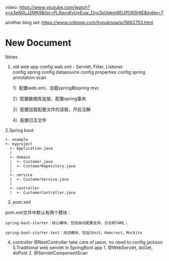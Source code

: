 video: https://www.youtube.com/watch?v=s3eN0LJ2MK8&list=PL9avoKyUyEuw_Dnx3sUekm6EUIfO65HtE&index=7

another blog set: https://www.cnblogs.com/ityouknow/p/5662753.html

# New Document
Notes
1. old web app
   config web.xml - Servlet, Filter, Listener   
   config spring
   config datasource
   config properties
   config spring annotation scan
   
   	1）配置web.xml，加载spring和spring mvc

	2）配置数据库连接、配置spring事务

	3）配置加载配置文件的读取，开启注解

	4）配置日志文件

2.Spring boot 

	+- example
    +- myproject
      +- Application.java
      |
      +- domain
      |  +- Customer.java
      |  +- CustomerRepository.java
      |
      +- service
      |  +- CustomerService.java
      |
      +- controller
      |  +- CustomerController.java         
   
      
  3. pom.xml
  
  pom.xml文件中默认有两个模块：

	spring-boot-starter：核心模块，包括自动配置支持、日志和YAML；

	spring-boot-starter-test：测试模块，包括JUnit、Hamcrest、Mockito
  4. controller
  	@RestController take care of jason, no need to config jackson
  5.Traditional web servlet in SpringBoot app
	1. @WebServlet, doGet, doPost
	2. @ServletComponentScan
